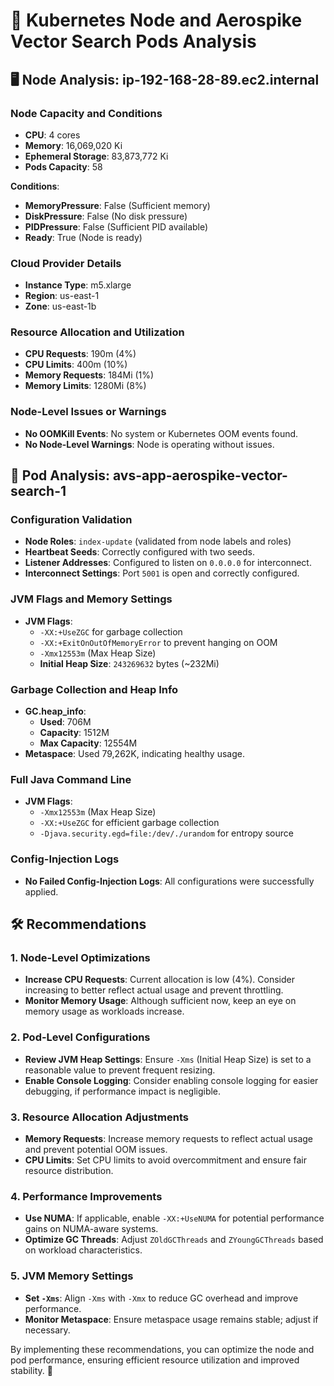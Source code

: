 # 🚀 Kubernetes Node and Aerospike Vector Search Pods Analysis

## 🖥️ Node Analysis: ip-192-168-28-89.ec2.internal

### Node Capacity and Conditions
- **CPU**: 4 cores
- **Memory**: 16,069,020 Ki
- **Ephemeral Storage**: 83,873,772 Ki
- **Pods Capacity**: 58

**Conditions**:
- **MemoryPressure**: False (Sufficient memory)
- **DiskPressure**: False (No disk pressure)
- **PIDPressure**: False (Sufficient PID available)
- **Ready**: True (Node is ready)

### Cloud Provider Details
- **Instance Type**: m5.xlarge
- **Region**: us-east-1
- **Zone**: us-east-1b

### Resource Allocation and Utilization
- **CPU Requests**: 190m (4%)
- **CPU Limits**: 400m (10%)
- **Memory Requests**: 184Mi (1%)
- **Memory Limits**: 1280Mi (8%)

### Node-Level Issues or Warnings
- **No OOMKill Events**: No system or Kubernetes OOM events found.
- **No Node-Level Warnings**: Node is operating without issues.

## 🧵 Pod Analysis: avs-app-aerospike-vector-search-1

### Configuration Validation
- **Node Roles**: `index-update` (validated from node labels and roles)
- **Heartbeat Seeds**: Correctly configured with two seeds.
- **Listener Addresses**: Configured to listen on `0.0.0.0` for interconnect.
- **Interconnect Settings**: Port `5001` is open and correctly configured.

### JVM Flags and Memory Settings
- **JVM Flags**: 
  - `-XX:+UseZGC` for garbage collection
  - `-XX:+ExitOnOutOfMemoryError` to prevent hanging on OOM
  - `-Xmx12553m` (Max Heap Size)
  - **Initial Heap Size**: `243269632` bytes (~232Mi)

### Garbage Collection and Heap Info
- **GC.heap_info**: 
  - **Used**: 706M
  - **Capacity**: 1512M
  - **Max Capacity**: 12554M
- **Metaspace**: Used 79,262K, indicating healthy usage.

### Full Java Command Line
- **JVM Flags**: 
  - `-Xmx12553m` (Max Heap Size)
  - `-XX:+UseZGC` for efficient garbage collection
  - `-Djava.security.egd=file:/dev/./urandom` for entropy source

### Config-Injection Logs
- **No Failed Config-Injection Logs**: All configurations were successfully applied.

## 🛠️ Recommendations

### 1. Node-Level Optimizations
- **Increase CPU Requests**: Current allocation is low (4%). Consider increasing to better reflect actual usage and prevent throttling.
- **Monitor Memory Usage**: Although sufficient now, keep an eye on memory usage as workloads increase.

### 2. Pod-Level Configurations
- **Review JVM Heap Settings**: Ensure `-Xms` (Initial Heap Size) is set to a reasonable value to prevent frequent resizing.
- **Enable Console Logging**: Consider enabling console logging for easier debugging, if performance impact is negligible.

### 3. Resource Allocation Adjustments
- **Memory Requests**: Increase memory requests to reflect actual usage and prevent potential OOM issues.
- **CPU Limits**: Set CPU limits to avoid overcommitment and ensure fair resource distribution.

### 4. Performance Improvements
- **Use NUMA**: If applicable, enable `-XX:+UseNUMA` for potential performance gains on NUMA-aware systems.
- **Optimize GC Threads**: Adjust `ZOldGCThreads` and `ZYoungGCThreads` based on workload characteristics.

### 5. JVM Memory Settings
- **Set `-Xms`**: Align `-Xms` with `-Xmx` to reduce GC overhead and improve performance.
- **Monitor Metaspace**: Ensure metaspace usage remains stable; adjust if necessary.

By implementing these recommendations, you can optimize the node and pod performance, ensuring efficient resource utilization and improved stability. 🎉
